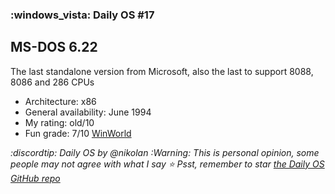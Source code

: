 ### :windows_vista: Daily OS #17
## MS-DOS 6.22 
The last standalone version from Microsoft, also the last to support 8088, 8086 and 286 CPUs
- Architecture: x86
- General availability: June 1994
- My rating: old/10
- Fun grade: 7/10
[WinWorld](<https://winworldpc.com/product/ms-dos/622>)

*:discordtip: Daily OS by @nikolan*
*:Warning: This is personal opinion, some people may not agree with what I say*
*⭐️ Psst, remember to star [the Daily OS GitHub repo](<https://github.com/nikolan123/daily-os>)*
